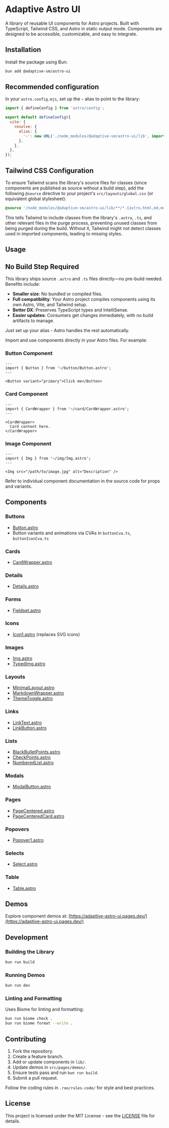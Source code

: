 # Adaptive Astro UI

A library of reusable UI components for Astro projects. Built with TypeScript, Tailwind CSS, and Astro in static output mode. Components are designed to be accessible, customizable, and easy to integrate.

## Installation

Install the package using Bun:

```bash
bun add @adaptive-sm/astro-ui
```

## Recommended configuration

In your `astro.config.mjs`, set up the `~` alias to point to the library:

```js
import { defineConfig } from 'astro/config';

export default defineConfig({
  vite: {
    resolve: {
      alias: {
        '~': new URL('./node_modules/@adaptive-sm/astro-ui/lib', import.meta.url).pathname,
      },
    },
  },
});
```

## Tailwind CSS Configuration

To ensure Tailwind scans the library's source files for classes (since components are published as source without a build step), add the following `@source` directive to your project's `src/layouts/global.css` (or equivalent global stylesheet):

```css
@source '/node_modules/@adaptive-sm/astro-ui/lib/**/*.{astro,html,md,mdx,ts,tsx}';
```

This tells Tailwind to include classes from the library's `.astro`, `.ts`, and other relevant files in the purge process, preventing unused classes from being purged during the build. Without it, Tailwind might not detect classes used in imported components, leading to missing styles.

## Usage

## No Build Step Required

This library ships source `.astro` and `.ts` files directly—no pre-build needed. Benefits include:

- **Smaller size**: No bundled or compiled files.
- **Full compatibility**: Your Astro project compiles components using its own Astro, Vite, and Tailwind setup.
- **Better DX**: Preserves TypeScript types and IntelliSense.
- **Easier updates**: Consumers get changes immediately, with no build artifacts to manage.

Just set up your alias - Astro handles the rest automatically.

Import and use components directly in your Astro files. For example:

### Button Component

```astro
---
import { Button } from '~/button/Button.astro';
---

<Button variant="primary">Click me</Button>
```

### Card Component

```astro
---
import { CardWrapper } from '~/card/CardWrapper.astro';
---

<CardWrapper>
  Card content here.
</CardWrapper>
```

### Image Component

```astro
---
import { Img } from '~/img/Img.astro';
---

<Img src="/path/to/image.jpg" alt="Description" />
```

Refer to individual component documentation in the source code for props and variants.

## Components

### Buttons
- [Button.astro](lib/button/Button.astro)
- Button variants and animations via CVAs in `buttonCva.ts`, `buttonIconCva.ts`

### Cards
- [CardWrapper.astro](lib/card/CardWrapper.astro)

### Details
- [Details.astro](lib/details/Details.astro)

### Forms
- [Fieldset.astro](lib/form/Fieldset.astro)

### Icons
- [Icon1.astro](lib/icon/Icon1.astro) (replaces SVG icons)

### Images
- [Img.astro](lib/img/Img.astro)
- [TypedImg.astro](lib/img/TypedImg.astro)

### Layouts
- [MinimalLayout.astro](lib/layouts/MinimalLayout.astro)
- [MarkdownWrapper.astro](lib/layouts/MarkdownWrapper.astro)
- [ThemeToggle.astro](lib/layouts/parts/ThemeToggle.astro)

### Links
- [LinkText.astro](lib/link/LinkText.astro)
- [LinkButton.astro](lib/link/LinkButton.astro)

### Lists
- [BlackBulletPoints.astro](lib/list/BlackBulletPoints.astro)
- [CheckPoints.astro](lib/list/CheckPoints.astro)
- [NumberedList.astro](lib/list/NumberedList.astro)

### Modals
- [ModalButton.astro](lib/modal/ModalButton.astro)

### Pages
- [PageCentered.astro](lib/page/PageCentered.astro)
- [PageCenteredCard.astro](lib/page/PageCenteredCard.astro)

### Popovers
- [Popover1.astro](lib/popover/Popover1.astro)

### Selects
- [Select.astro](lib/select/Select.astro)

### Table
- [Table.astro](lib/table/Table.astro)

## Demos

Explore component demos at:
[https://adaptive-astro-ui.pages.dev/](https://adaptive-astro-ui.pages.dev/)

## Development

### Building the Library

```bash
bun run build
```

### Running Demos

```bash
bun run dev
```

### Linting and Formatting

Uses Biome for linting and formatting:

```bash
bun run biome check .
bun run biome format --write .
```

## Contributing

1. Fork the repository.
2. Create a feature branch.
3. Add or update components in `lib/`.
4. Update demos in `src/pages/demos/`.
5. Ensure tests pass and run `bun run build`.
6. Submit a pull request.

Follow the coding rules in `.roo/rules-code/` for style and best practices.

## License

This project is licensed under the MIT License - see the [LICENSE](LICENSE) file for details.

